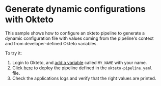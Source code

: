 # Generate dynamic configurations with Okteto

This sample shows how to configure an okteto pipeline to generate a dynamic configuration file with values coming from the pipeline's context and from developer-defined Okteto variables.

To try it:
1. Login to Okteto, and [add a variable](https://cloud.okteto.com/#/settings/variables) called `MY_NAME` with your name.
2. Click [here](https://cloud.okteto.com/deploy?repository=https://github.com/okteto/pipeline-with-generated-variables) to deploy the pipeline defined in the `okteto-pipeline.yaml` file.
3. Check the applications logs and verify that the right values are printed.
